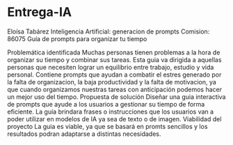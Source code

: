 # Entrega-IA

Eloísa Tabárez
Inteligencia Artificial: 
generacion de prompts
Comision: 86075
Guía de prompts para organizar tu tiempo

Problemática identificada
Muchas personas tienen problemas a la hora de organizar su tiempo y combinar sus tareas. Esta guia va dirigida a aquellas personas que necesiten lograr un equilibrio entre trabajo, estudio y vida personal.
Contiene prompts que ayudan a combatir el estres generado por la falta de organizacion, la baja productividad y la falta de motivacion, ya que cuando organizamos nuestras tareas con anticipación podemos hacer un mejor uso del tiempo.
Propuesta de solución
Diseñar una guia interactiva de prompts que ayude a los usuarios a gestionar su tiempo de forma eficiente.
La guía brindara frases o instrucciones que los usuarios van a poder utilizar en modelos de IA ya sea de texto o de imagen.
Viabilidad del proyecto
La guia es viable, ya que se basará en promts sencillos y los resultados podran adaptarse a distintas necesidades.
